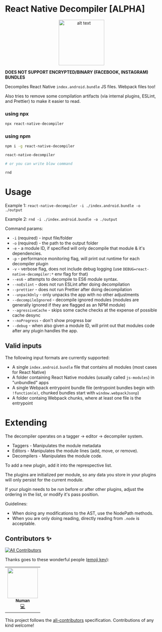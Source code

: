 # React Native Decompiler [ALPHA]

<!-- Title -->
<p align="center">
<img src="https://github.com/nomi9995/react-native-decompiler/blob/master/media/decompileIcon.png" alt="alt text" width="150"/>
</p>

**DOES NOT SUPPORT ENCRYPTED/BINARY (FACEBOOK, INSTAGRAM) BUNDLES**

Decompiles React Native `index.android.bundle` JS files. Webpack files too!

Also tries to remove some compilation artifacts (via internal plugins, ESLint, and Prettier) to make it easier to read.

<!-- Body -->

### using npx
```sh
npx react-native-decompiler
```


### using npm
```sh
npm i -g react-native-decompiler
```

```sh
react-native-decompiler

# or you can write blow command

rnd
```

# Usage
Example 1: `react-native-decompiler -i ./index.android.bundle -o ./output`

Example 2: `rnd -i ./index.android.bundle -o ./output`

Command params:
- `-i` (required) - input file/folder
- `-o` (required) - the path to the output folder
- `-e` - a module ID, if specified will only decompile that module & it's dependencies.
- `-p` - performance monitoring flag, will print out runtime for each decompiler plugin
- `-v` - verbose flag, does not include debug logging (use `DEBUG=react-native-decompiler:*` env flag for that)
- `--es6` - attempts to decompile to ES6 module syntax.
- `--noEslint` - does not run ESLint after doing decompilation
- `--prettier` - does not run Prettier after doing decompilation
- `--unpackOnly` - only unpacks the app with no other adjustments
- `--decompileIgnored` - decompile ignored modules (modules are generally ignored if they are flagged as an NPM module)
- `--agressiveCache` - skips some cache checks at the expense of possible cache desync
- `--noProgress` - don't show progress bar
- `--debug` - when also given a module ID, will print out that modules code after any plugin handles the app.

## Valid inputs

The following input formats are currently supported:
- A single `index.android.bundle` file that contains all modules (most cases for React Native)
- A folder containing React Native modules (usually called `js-modules`) in "unbundled" apps
- A single Webpack entrypoint bundle file (entrypoint bundles begin with `!function(e)`, chunked bundles start with `window.webpackJsonp`)
- A folder containg Webpack chunks, where at least one file is the entrypoint

# Extending

The decompiler operates on a tagger -> editor -> decompiler system.

* Taggers - Manipulates the module metadata
* Editors - Manipulates the module lines (add, move, or remove).
* Decompilers - Manipulates the module code.

To add a new plugin, add it into the represpective list.

The plugins are initialized per module, so any data you store in your plugins will only persist for the current module.

If your plugin needs to be run before or after other plugins, adjust the ordering in the list, or modify it's pass position.

Guidelines:

* When doing any modifications to the AST, use the NodePath methods.
* When you are only doing reading, directly reading from `.node` is acceptable.

<!-- Footer -->

## Contributors ✨

<!-- ALL-CONTRIBUTORS-BADGE:START - Do not remove or modify this section -->
[![All Contributors](https://img.shields.io/badge/all_contributors-1-orange.svg?style=flat-square)](#contributors-)
<!-- ALL-CONTRIBUTORS-BADGE:END -->

Thanks goes to these wonderful people ([emoji key](https://allcontributors.org/docs/en/emoji-key)):

<!-- ALL-CONTRIBUTORS-LIST:START - Do not remove or modify this section -->
<!-- prettier-ignore-start -->
<!-- markdownlint-disable -->
<table>
  <tr>
    <td align="center"><a href="https://github.com/nomi9995"><img src="https://avatars2.githubusercontent.com/u/36044436?v=4" width="100px;" alt=""/><br /><sub><b>Numan</b></sub></a><br /><a href="https://github.com/nomi9995/react-native-decompiler/commits?author=nomi9995" title="Code">💻</a></td>
  </tr>
</table>

<!-- markdownlint-enable -->
<!-- prettier-ignore-end -->
<!-- ALL-CONTRIBUTORS-LIST:END -->

This project follows the [all-contributors](https://github.com/all-contributors/all-contributors) specification. Contributions of any kind welcome!
